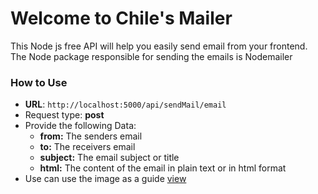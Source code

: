 <h1>Welcome to Chile's Mailer</h1>
<p>
    This Node js free API will help you easily send email from your frontend. The Node package responsible for sending the emails is Nodemailer
</p>

<h3>How to Use</h3>
<ul>
    <li id="copy" ><b>URL</b>: <code id="myInput" >http://localhost:5000/api/sendMail/email</code></li>
    <li>Request type: <b>post</b></li>
    <li>
    Provide the following Data: <br />
    <ul class="pad">
        <li><b>from:</b> <span>The senders email</span></li>
        <li><b>to:</b> <span>The receivers email</span></li>
        <li><b>subject:</b> <span>The email subject or title</span></li>
        <li>
        <b>html:</b> <span>The content of the email in plain text or in html format</span>
        </li>
    </ul>
    </li>
    <li>Use can use the image as a guide <a href='https://vercel.com/amadi-chiles-projects/chilesmailer' target='_blank' > view </a> </li>
</ul>


